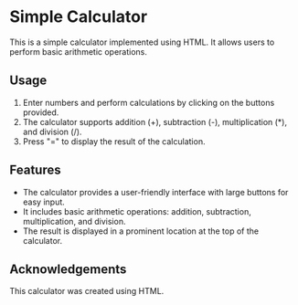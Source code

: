 # Simple Calculator

This is a simple calculator implemented using HTML. It allows users to perform basic arithmetic operations.

## Usage

1. Enter numbers and perform calculations by clicking on the buttons provided.
2. The calculator supports addition (+), subtraction (-), multiplication (*), and division (/).
3. Press "=" to display the result of the calculation.

## Features

- The calculator provides a user-friendly interface with large buttons for easy input.
- It includes basic arithmetic operations: addition, subtraction, multiplication, and division.
- The result is displayed in a prominent location at the top of the calculator.

## Acknowledgements

This calculator was created using HTML.


